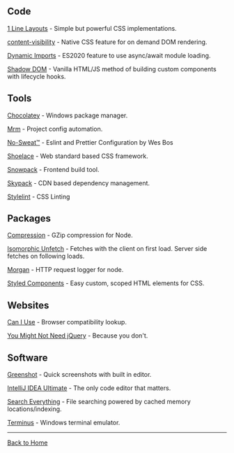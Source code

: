## Code

[1 Line Layouts](https://1linelayouts.glitch.me/) - Simple but powerful CSS implementations.

[content-visibility](https://caniuse.com/css-content-visibility) - Native CSS feature for on demand DOM rendering.

[Dynamic Imports](https://caniuse.com/es6-module-dynamic-import) - ES2020 feature to use async/await module loading.

[Shadow DOM](https://caniuse.com/shadowdomv1) - Vanilla HTML/JS method of building custom components with lifecycle hooks.

## Tools

[Chocolatey](https://chocolatey.org/) - Windows package manager.

[Mrm](https://mrm.js.org/) - Project config automation.

[No-Sweat™](https://github.com/wesbos/eslint-config-wesbos) - Eslint and Prettier Configuration by Wes Bos

[Shoelace](https://shoelace.style/) - Web standard based CSS framework.

[Snowpack](https://www.snowpack.dev/) - Frontend build tool.

[Skypack](https://www.skypack.dev/) - CDN based dependency management.

[Stylelint](https://stylelint.io/) - CSS Linting

## Packages

[Compression](https://github.com/expressjs/compression) - GZip compression for Node.

[Isomorphic Unfetch](https://www.skypack.dev/npm/isomorphic-unfetch) - Fetches with the client on first load. Server side fetches on following loads.

[Morgan](https://github.com/expressjs/morgan) - HTTP request logger for node.

[Styled Components](https://styled-components.com/) - Easy custom, scoped HTML elements for CSS.

## Websites

[Can I Use](https://caniuse.com/) - Browser compatibility lookup.

[You Might Not Need jQuery](http://youmightnotneedjquery.com/) - Because you don't.

## Software

[Greenshot](https://getgreenshot.org/) - Quick screenshots with built in editor.

[IntelliJ IDEA Ultimate](https://www.jetbrains.com/idea/) - The only code editor that matters.

[Search Everything](https://www.voidtools.com/) - File searching powered by cached memory locations/indexing.

[Terminus](https://eugeny.github.io/terminus/) - Windows terminal emulator.

<hr>

[Back to Home](https://github.com/eglove)
